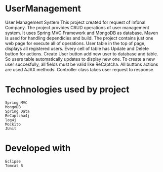 # UserManagement
User Management System
This project created for request of Infonal Company. The project provides CRUD operations of user management system. It uses Spring MVC Framework and MongoDB as database. Maven is used for handling dependicies and build. The project contains just one web page for execute all of operations. User table in the top of page, displays all registered users. Every cell of table has Update and Delete button for actions. Create User button add new user to database and table. So users table automatically updates to display new one. To create a new user succesfully, all fields must be valid like ReCaptcha. All buttons actions are used AJAX methods. Controller class takes user request to response.

# Technologies used by project

    Spring MVC
    MongoDB
    Spring Data
    ReCaptcha4j
    log4j
    Mockito
    JUnit
    
# Developed with

    Eclipse
    Tomcat 8

